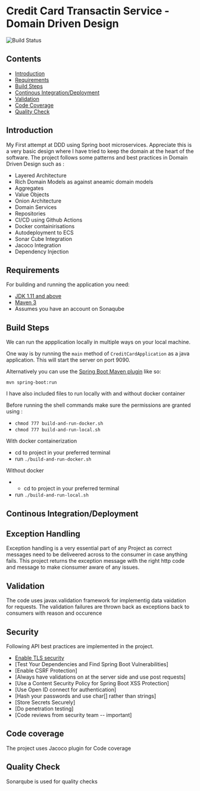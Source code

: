 # Credit Card Transactin Service  - Domain Driven Design


![Build Status](https://github.com/ecfghjp/credit-card-ddd/actions/workflows/credit-card-prod-ci-cd.yml/badge.svg)


## Contents

  - [Introduction](#introduction)
  - [Requirements](#requirements)
  - [Build Steps](#build-steps)
  - [Continous Integration/Deployment](#continous-integration-deployment)
  - [Validation](#validation)
  - [Code Coverage](#code-coverage)
  - [Quality Check](#quality-check)
  
## Introduction
 
My First attempt at DDD using Spring boot microservices. Appreciate this is a very basic design where I have tried to keep the domain at the heart of the software.
The project follows some patterns and best practices in Domain Driven Design such as :

 - Layered Architecture
 - Rich Domain Models as against aneamic domain models
 - Aggregates
 - Value Objects
 - Onion Architecture
 - Domain Services
 - Repositories
 - CI/CD using Github Actions
 - Docker containirisations
 - Autodeployment to ECS 
 - Sonar Cube Integration
 - Jacoco Integration
 - Dependency Injection

## Requirements

For building and running the application you need:

- [JDK 1.11 and above](http://www.oracle.com/technetwork/java/javase/downloads/jdk8-downloads-2133151.html)
- [Maven 3](https://maven.apache.org)
- Assumes you have an account on Sonaqube



## Build Steps

We can run the appplication locally in multiple ways on your local machine.

One way is by running the `main` method of `CreditCardApplication` as a java application. This will start the server on port 9090.

Alternatively you can use the [Spring Boot Maven plugin](https://docs.spring.io/spring-boot/docs/current/reference/html/build-tool-plugins-maven-plugin.html) like so:

```shell
mvn spring-boot:run
```

I have also included files to run locally with and without docker container

Before running the shell commands make sure the permissions are granted using :

 - `chmod 777 build-and-run-docker.sh`
 - `chmod 777 build-and-run-local.sh`
 
With docker containerization 
 - cd to project in your preferred terminal 
 - run `./build-and-run-docker.sh`
 
Without docker
 -  - cd to project in your preferred terminal 
 - run `./build-and-run-local.sh`

## Continous Integration/Deployment


## Exception Handling
Exception handling is a very essential part of any Project as correct messages need to be deliveered across to the consumer in case anything fails.
This project returns the exception message with the right http code and message to make cionsumer aware of any issues.

## Validation
The code uses javax.validation framework for implementig data vaidation for requests.
The validation failures are thrown back as exceptions back to consumers with reason and occurence

## Security
Following API best practices are implemented in the project.
- [Enable TLS security](https://tools.ietf.org/html/rfc8446)
- [Test Your Dependencies and Find Spring Boot Vulnerabilities]
- [Enable CSRF Protection] 
- [Always have validations on at the server side and use post requests]
- [Use a Content Security Policy for Spring Boot XSS Protection]
- [Use Open ID connect for authentication]
- [Hash your passwords and use char[] rather than strings]
- [Store Secrets Securely]
- [Do penetration testing]
- [Code reviews from security team -- important]

## Code coverage
 
 The project uses Jacoco plugin for Code coverage
 
## Quality Check
 
 Sonarqube is used for quality checks
 





